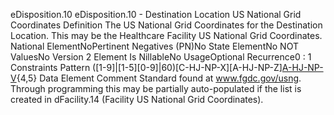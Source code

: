 

eDisposition.10
eDisposition.10 - Destination Location US National Grid Coordinates
Definition
The US National Grid Coordinates for the Destination Location. This may be the Healthcare Facility US
National Grid Coordinates.
National ElementNoPertinent Negatives (PN)No
State ElementNo
NOT ValuesNo
Version 2 Element
Is NillableNo
UsageOptional
Recurrence0 : 1
Constraints
Pattern
([1-9]|[1-5][0-9]|60)[C-HJ-NP-X][A-HJ-NP-Z][A-HJ-NP-V]([0-9][0-9]){4,5}
Data Element Comment
Standard found at www.fgdc.gov/usng. 
Through programming this may be partially auto-populated if the list is created in dFacility.14 (Facility US National Grid
Coordinates).